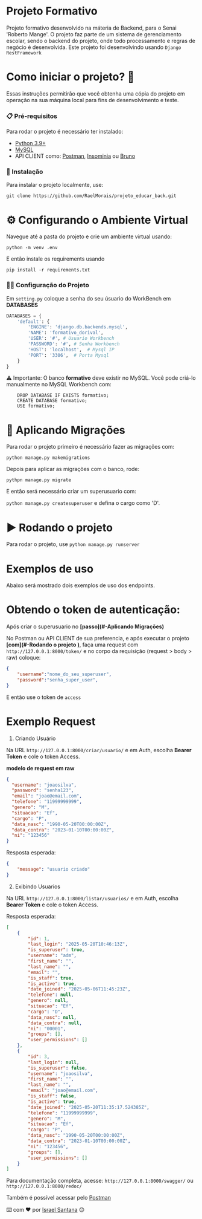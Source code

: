 # Projeto Formativo 

Projeto formativo desenvolvido na máteria de Backend, para o Senai 'Roberto Mange'. 
O projeto faz parte de um sistema de gerenciamento escolar, sendo o backend do projeto, 
onde todo processamento e regras de negócio é desenvolvida. Este projeto foi desenvolvindo usando ```Django RestFramework```

# Como iniciar o projeto? 🤔

Essas instruções permitirão que você obtenha uma cópia do projeto em operação na sua máquina local para fins de desenvolvimento e teste.

### 📋 Pré-requisitos

Para rodar o projeto é necessário ter instalado: 
- [Python 3.9+](https://www.python.org/downloads/)
- [MySQL](https://dev.mysql.com/downloads/windows/installer/8.0.html)
- API CLIENT como: [Postman](https://www.postman.com/downloads/), [Insominia](https://insomnia.rest/download) ou [Bruno](https://www.usebruno.com/)
### 🔧 Instalação

Para instalar o projeto localmente, use: 

```git clone https://github.com/RaelMorais/projeto_educar_back.git```


# ⚙️ Configurando o Ambiente Virtual

Navegue até a pasta do projeto e crie um ambiente virtual usando: 

```python -m venv .env```

E então instale os requirements usando 

```pip install -r requirements.txt```

### 🦾🧠 Configuração do Projeto 

Em ```setting.py``` coloque a senha do seu úsuario do WorkBench em **DATABASES**

````python
DATABASES = {
    'default': {
        'ENGINE': 'django.db.backends.mysql',
        'NAME': 'formativo_dorival',
        'USER': '#', # Usuario Workbench 
        'PASSWORD': '#', # Senha Workbench 
        'HOST': 'localhost',  # Mysql IP
        'PORT': '3306',  # Porta Mysql      
    }
}
````

⚠️ Importante: O banco **formativo** deve existir no MySQL. Você pode criá-lo manualmente no MySQL Workbench com:

````mysql
    DROP DATABASE IF EXISTS formativo;
    CREATE DATABASE formativo;
    USE formativo;
````
# 🧱 Aplicando Migrações

Para rodar o projeto primeiro é necessário fazer as migrações com: 

```python manage.py makemigrations```

Depois para aplicar as migrações com o banco, rode:

```pythpn manage.py migrate```

E então será necessário criar um superusuario com:

```python manage.py createsuperuser``` e defina o cargo como 'D'. 

# ▶️ Rodando o projeto 

Para rodar o projeto, use ```python manage.py runserver```

# Exemplos de uso

Abaixo será mostrado dois exemplos de uso dos endpoints. 

# Obtendo o token de autenticação: 

Após criar o superusuario no **[passo](#-Aplicando Migrações)**

No Postman ou API CLIENT de sua preferencia, e após executar o projeto **[com](#-Rodando o projeto )**, 
faça uma request com ```http://127.0.0.1:8000/token/``` e no corpo da requisição (request > body > raw)
coloque:

````json
{
    "username":"nome_do_seu_superuser",
    "password":"senha_super_user", 
}

````

E então use o token de ```access```

# Exemplo Request 

1. Criando Usuário

Na URL ```http://127.0.0.1:8000/criar/usuario/``` e em Auth, escolha **Bearer Token** e cole o token Access. 

**modelo de request em raw**

```json
{
  "username": "joaosilva",
  "password": "senha123",
  "email": "joao@email.com",
  "telefone": "11999999999",
  "genero": "M",
  "situacao": "Ef",
  "cargo": "P",
  "data_nasc": "1990-05-20T00:00:00Z",
  "data_contra": "2023-01-10T00:00:00Z",
  "ni": "123456"
}
```

Resposta esperada: 

```json
{
    "message": "usuario criado"
}
```

2. Exibindo Usuarios 

Na URL ```http://127.0.0.1:8000/listar/usuarios/``` e em Auth, escolha **Bearer Token** e cole o token Access. 

Resposta esperada: 

```json
[
    {
        "id": 1,
        "last_login": "2025-05-20T10:46:13Z",
        "is_superuser": true,
        "username": "adm",
        "first_name": "",
        "last_name": "",
        "email": "",
        "is_staff": true,
        "is_active": true,
        "date_joined": "2025-05-06T11:45:23Z",
        "telefone": null,
        "genero": null,
        "situacao": "Ef",
        "cargo": "D",
        "data_nasc": null,
        "data_contra": null,
        "ni": "00001",
        "groups": [],
        "user_permissions": []
    },
    {
        "id": 3,
        "last_login": null,
        "is_superuser": false,
        "username": "joaosilva",
        "first_name": "",
        "last_name": "",
        "email": "joao@email.com",
        "is_staff": false,
        "is_active": true,
        "date_joined": "2025-05-20T11:35:17.524385Z",
        "telefone": "11999999999",
        "genero": "M",
        "situacao": "Ef",
        "cargo": "P",
        "data_nasc": "1990-05-20T00:00:00Z",
        "data_contra": "2023-01-10T00:00:00Z",
        "ni": "123456",
        "groups": [],
        "user_permissions": []
    }
]
```

Para documentação completa, acesse: 
 ```http://127.0.0.1:8000/swagger/```
ou 
```http://127.0.0.1:8000/redoc/```

Também é possível acessar pelo [Postman](#)

⌨️ com ❤️ por [Israel Santana](https://github.com/RaelMorais) 😊
